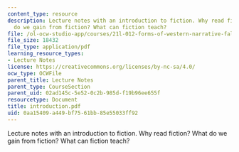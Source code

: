 ```yaml
---
content_type: resource
description: Lecture notes with an introduction to fiction. Why read fiction? What
  do we gain from fiction? What can fiction teach?
file: /ol-ocw-studio-app/courses/21l-012-forms-of-western-narrative-fall-2007/0aa15409a449bf7561bb85e55033ff92_introduction.pdf
file_size: 18432
file_type: application/pdf
learning_resource_types:
- Lecture Notes
license: https://creativecommons.org/licenses/by-nc-sa/4.0/
ocw_type: OCWFile
parent_title: Lecture Notes
parent_type: CourseSection
parent_uid: 02ad145c-5e52-0c2b-985d-f19b96ee655f
resourcetype: Document
title: introduction.pdf
uid: 0aa15409-a449-bf75-61bb-85e55033ff92
---
```

Lecture notes with an introduction to fiction. Why read fiction? What do we gain from fiction? What can fiction teach?